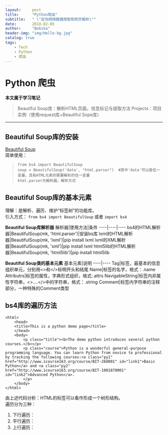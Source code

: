 ```yaml
---
layout:     post
title:      "Python爬虫"
subtitle:   " \"定向网络数据爬取和网页解析\""
date:       2018-02-05
author:     "Bobika"
header-img: "img/Hello-bg.jpg"
catalog: true
tags:
    - Tech
    - Python
    - 爬虫
---
```

# Python 爬虫
**本文属于学习笔记**
>Beautiful Soup库：解析HTML页面，信息标记与提取方法
>Projects：项目实例（使用request库+Beautiful Sope库）

----

## Beautiful Soup库的安装
 [Beautiful Soup](http://www.crummy.com/software/BeautifulSoup)<br>
简单使用：
> ```
> from bs4 import BeautifulSoup
> soup = BeautifulSoup('data', "html.parser")  #其中'data'可以是任一变量，具有HTML元素的需要解析的任一变量
> html.parser为解析器，解析方式
> ```

## Beautiful Soup库的基本元素
理解：是解析、遍历、维护“标签树”的功能库。 <br>
引入方式： `from bs4 import BeautifulSoup` 或者 `import bs4`<br>

**Beautiful Soup库解析器**
 解析器|使用方法|条件
 ----|----|----
 bs4的HTML解析器|BeautifulSoup(mk, 'html.parser')|安装bs库
 lxml的HTML解析器|BeautifulSoup(mk, 'lxml')|pip install lxml
 lxml的XML解析器|BeautifulSoup(mk, 'xml')|pip install lxml
 html5lib的HTML解析器|BeautifulSoup(mk, 'html5lib')|pip install html5lib

 **Beautiful Soup类的基本元素**
 基本元素|说明
 ----|----
 Tag|标签，最基本的信息组织单元，分别用<>和</>标明开头和结尾
 Name|标签的名字，格式：<tag>.name
 Attributrs|标签的属性，字典形式组织，格式:<tag>.attrs
 NavigableString|标签内非属性字符串，<>....</>中的字符串，格式：<tag>.string
 Comment|标签内字符串的注释部分，一种特殊的Comment类型

## bs4库的遍历方法
```栗子
<html>
    <head>
    <title>This is a python demo page</title>
    </head>
    <body>
        <p class="title"><b>The demo python introduces several python courses.</b></p>
        <p class="course">Python is a wonderful general-purpose programming language. You can learn Python from novice to professional by tracking the following courses:<a class="py1" href="http://www.icourse163.org/course/BIT-268001" id="link1">Basic Python</a> and <a class="py2" href="http://www.icourse163.org/course/BIT-1001870001" id="link2">Advanced Python</a>.
        </p>
    </body>
</html>
```
由上述代码分析：HTML的标签可以看作形成一个树形结构。<br>
遍历分为三种：
1. 下行遍历：
2. 平行遍历：
3. 上行遍历：
